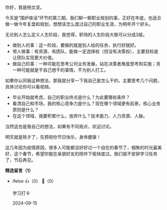 你好，我是杨文坚。

今天是“围炉夜话”环节的第三期，我们聊一聊职业规划的事，正好在年底，也适合做一做今年复盘和规划，想想该怎么度过自己的职业生涯，为明年开个好头。

⽆论别⼈怎么定义⼈⽣阶段，我觉得，职场的⼈⽣阶段⼤致可以分成3层。

- 做别⼈的事：这⼀阶段，要做的就是别⼈给的任务，执⾏好就好。
- 带⼈做事：有资源、有团队，能做⼀定选择权（但没有决策权），主要⽬标是让团队实现更⼤价值。
- 做⾃⼰的事：一种可能在思考公司业务发展，站在决策者⻆度思考和实施；另一种可能就是⼲⾃⼰想⼲的事情，不为别⼈打⼯。

如果你认同我这种想法，那我就分享一下我⾃⼰是怎么⼲的，主要思考几个问题，具体讨论你可以看视频。

- 毕业开始就考虑，⾃⼰的职业终点是什么？为此要哪些条件？
- 看清自己和市场，我的核⼼竞争⼒是什么？现在哪个领域更有前景，核⼼业务原则是什么？
- 在这个领域，我要积累什么，放弃什么？技术能⼒、⼈⼒资源、⼈脉。

当然这也是我自己的想法，如果有不同观点，欢迎讨论。

明天就是除夕了，先预祝你节日快乐，身体健康！

这几年因为疫情原因，很多人可能都没好好过一个自在的春节了，相聚的时光最美好，这个春节，希望你能在亲朋好友的陪伴下愉快度过。我们就不安排学习任务了，节后再见。
<div><strong>精选留言（1）</strong></div><ul>
<li><span>ifelse</span> 👍（0） 💬（0）<p>学习打卡</p>2024-09-15</li><br/>
</ul>